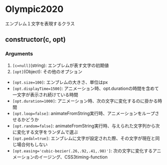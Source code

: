 # Olympic2020

エンブレム１文字を表現するクラス

## constructor(c, opt)

### Arguments
1. `[c=null]`(string): エンブレムが表す文字の初期値
2. `[opt]`(Object): その他のオプション
  * `[opt.size=100]`: エンブレムの大きさ、単位はpx
  * `[opt.displayTime=1500]`: アニメーション時、opt.durationの時間を含めて一文字が表示され続けている時間
  * `[opt.duration=1000]`: アニメーション時、次の文字に変化するのに掛かる時間
  * `[opt.loop=false]`: animateFromString実行時、アニメーションをループさせるかどうか
  * `[opt.random=false]`: animateFromString実行時、与えられた文字列から次に変化する文字をランダムで選ぶ
  * `[opt.pedal=true]`: エンブレムに文字が設定された際、その文字が現在と同じ場合何もしない
  * `[opt.easing='cubic-bezier(.26,.92,.41,.98)']`: 次の文字に変化するアニメーションのイージング、CSS3timing-function
